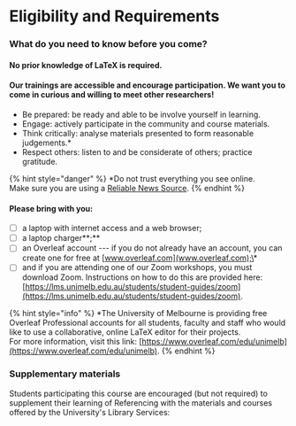 # Eligibility and Requirements

### What do you need to know before you come?

#### No prior knowledge of LaTeX is required.

#### Our trainings are accessible and encourage participation. We want you to come in curious and willing to meet other researchers!

* Be prepared: be ready and able to be involve yourself in learning.
* Engage: actively participate in the community and course materials.
* Think critically: analyse materials presented to form reasonable judgements.\*
* Respect others: listen to and be considerate of others; practice gratitude.

{% hint style="danger" %}
\*Do not trust everything you see online.  
Make sure you are using a [Reliable News Source](https://htmlpreview.github.io/?https://github.com/Meirian/croc/master/index.html).
{% endhint %}

#### Please bring with you:

* [ ] a laptop with internet access and a web browser;
* [ ] a laptop charger**;**
* [ ] an Overleaf account --- if you do not already have an account, you can create one for free at [www.overleaf.com](www.overleaf.com);\*
* [ ] and if you are attending one of our Zoom workshops, you must download Zoom. Instructions on how to do this are provided here: [https://lms.unimelb.edu.au/students/student-guides/zoom](https://lms.unimelb.edu.au/students/student-guides/zoom).

{% hint style="info" %}
\*The University of Melbourne is providing free Overleaf Professional accounts for all students, faculty and staff who would like to use a collaborative, online LaTeX editor for their projects.   
For more information, visit this link: [https://www.overleaf.com/edu/unimelb](https://www.overleaf.com/edu/unimelb).
{% endhint %}

### Supplementary materials

Students participating this course are encouraged \(but not required\) to supplement their learning of Referencing with the materials and courses offered by the University's Library Services:

